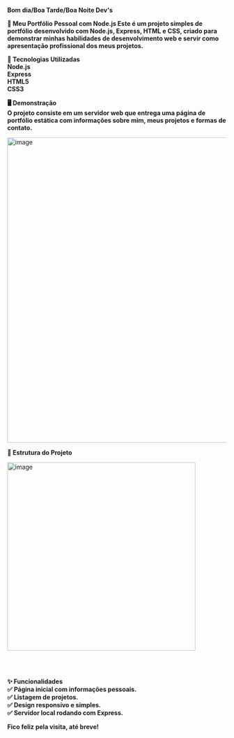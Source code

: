 **Bom dia/Boa Tarde/Boa Noite Dev's**


**💼 Meu Portfólio Pessoal com Node.js
Este é um projeto simples de portfólio desenvolvido com Node.js, Express, HTML e CSS, criado para demonstrar minhas habilidades de desenvolvimento web e servir como apresentação profissional dos meus projetos.**


**🚀 Tecnologias Utilizadas<br>
Node.js<br>
Express<br>
HTML5<br>
CSS3<br>**



**🖥️ Demonstração<br>
O projeto consiste em um servidor web que entrega uma página de portfólio estática com informações sobre mim, meus projetos e formas de contato.**



<img width="700" alt="image" src="https://github.com/user-attachments/assets/dd2be5d5-7682-4b8a-a891-1c0ab1632d26" />



**📂 Estrutura do Projeto**


<img width="432" alt="image" src="https://github.com/user-attachments/assets/b3a85e51-73f9-44bc-b5c0-e8dbd66aaee2" />

<br><br>


**✨ Funcionalidades<br>
✅ Página inicial com informações pessoais.<br>
✅ Listagem de projetos.<br>
✅ Design responsivo e simples.<br>
✅ Servidor local rodando com Express.<br>**







**Fico feliz pela visita, até breve!**





